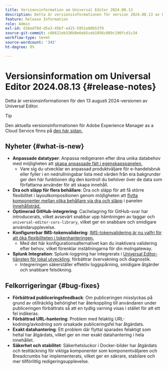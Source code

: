 ```yaml
---
title: Versionsinformation om Universal Editor 2024.08.13
description: Detta är versionsinformationen för version 2024.08.13 av Universal Editor.
feature: Release Information
role: Admin
exl-id: d16ed78d-d5a3-45bf-a415-5951e60b53f9
source-git-commit: c66621eb336b8e6eb5ceb1056c089c190fcd1c34
workflow-type: tm+mt
source-wordcount: '343'
ht-degree: 0%

---
```



# Versionsinformation om Universal Editor 2024.08.13 {#release-notes}

Detta är versionsinformationen för den 13 augusti 2024-versionen av Universal Editor.

>[!TIP]
>
>Den aktuella versionsinformationen för Adobe Experience Manager as a Cloud Service finns på [den här sidan.](/help/release-notes/release-notes-cloud/release-notes-current.md)

## Nyheter {#what-is-new}

* **Anpassade datatyper**: Anpassa redigeraren efter dina unika databehov med möjligheten att [skapa anpassade fält i egenskapspanelen.](https://developer.adobe.com/uix/docs/services/aem-universal-editor/api/item-types-renderers/)
   * Vare sig du utvecklar en anpassad produktväljare för e-handelsbruk eller fyller i en nedrullningsbar lista med värden från era bakgrunder ger den här funktionen dig den kontroll du behöver över de data som författarna använder för att skapa innehåll.
* **Dra och släpp för flera behållare**: Dra och släpp för att få större flexibilitet i layoutkompositionen genom möjligheten att [flytta komponenter mellan olika behållare via dra och släpp](/help/sites-cloud/authoring/universal-editor/authoring.md#reordering-components) i panelen [Innehållsträd.](/help/sites-cloud/authoring/universal-editor/navigation.md#content-tree-mode)
* **Optimerad GitHub-integrering**: Cachelagring för GitHub-svar har introducerats, vilket avsevärt snabbar upp hämtningen av taggar och `universal-editor-cors-library`, vilket ger en snabbare och smidigare användarupplevelse.
* **Konfigurerbar IMS-tokenvalidering**: [IMS-tokenvalidering är nu valfri för att öka flexibiliteten i tokenhanteringen.](/help/implementing/universal-editor/local-dev.md#setting-up-service)
   * Med det här konfigurationsalternativet kan du inaktivera validering efter behov, vilket förenklar inställningarna för din molngateway.
* **Splunk Integration**: Splunk-loggning har integrerats i [Universal Editor-tjänsten för lokal utveckling,](/help/implementing/universal-editor/local-dev.md#setting-up-service) förbättrar övervakning och diagnostik.
   * Integreringen säkerställer effektiv loggspårning, smidigare åtgärder och snabbare felsökning.

## Felkorrigeringar {#bug-fixes}

* **Förbättrad publiceringsfeedback**: Om publiceringen misslyckas på grund av otillräcklig behörighet har återkoppling till användaren under publiceringen förbättrats så att en tydlig varning visas i stället för att ett fel indikeras.
* **Förbättrad URL-hantering**: Problem med felaktig URL-kodning/avkodning som orsakade publiceringsfel har åtgärdats.
* **Exakt datahantering**: Ett problem där flyttal sparades felaktigt som heltal har åtgärdats, vilket ger en mer exakt datahantering i hela innehållet.
* **Säkerhet och stabilitet**: Säkerhetsluckor i Docker-bilder har åtgärdats och testtäckning för viktiga komponenter som komponentväljaren och Breadcrumbs har implementerats, vilket ger en säkrare, stabilare och mer tillförlitlig redigeringsupplevelse.
